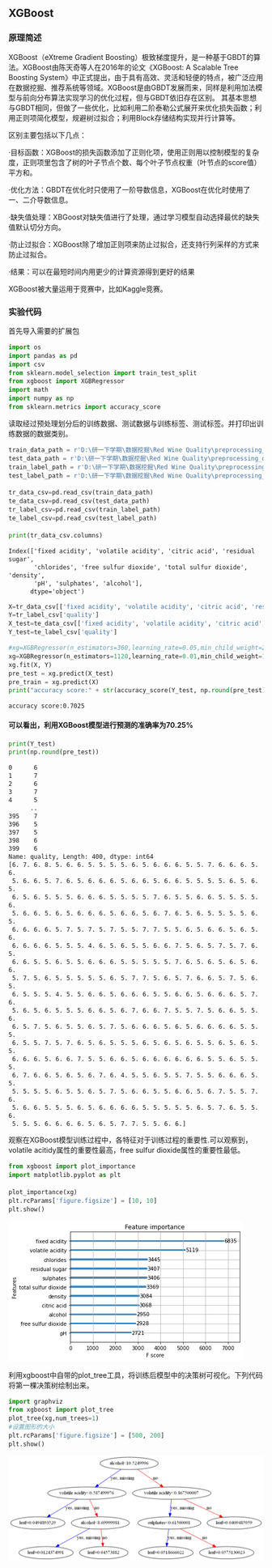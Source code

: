 ## XGBoost

### 原理简述

XGBoost（eXtreme Gradient Boosting）极致梯度提升，是一种基于GBDT的算法。XGBoost由陈天奇等人在2016年的论文《XGBoost: A Scalable Tree Boosting System》中正式提出，由于具有高效、灵活和轻便的特点，被广泛应用在数据挖掘、推荐系统等领域。XGBoost是由GBDT发展而来，同样是利用加法模型与前向分布算法实现学习的优化过程，但与GBDT依旧存在区别。
其基本思想与GBDT相同，但做了一些优化，比如利用二阶泰勒公式展开来优化损失函数；利用正则项简化模型，规避树过拟合；利用Block存储结构实现并行计算等。

区别主要包括以下几点：

·目标函数：XGBoost的损失函数添加了正则化项，使用正则用以控制模型的复杂度，正则项里包含了树的叶子节点个数、每个叶子节点权重（叶节点的score值）平方和。

·优化方法：GBDT在优化时只使用了一阶导数信息，XGBoost在优化时使用了一、二介导数信息。

·缺失值处理：XBGoost对缺失值进行了处理，通过学习模型自动选择最优的缺失值默认切分方向。

·防止过拟合：XGBoost除了增加正则项来防止过拟合，还支持行列采样的方式来防止过拟合。

·结果：可以在最短时间内用更少的计算资源得到更好的结果

XGBoost被大量运用于竞赛中，比如Kaggle竞赛。

### 实验代码

首先导入需要的扩展包


```python
import os
import pandas as pd
import csv
from sklearn.model_selection import train_test_split
from xgboost import XGBRegressor
import math
import numpy as np
from sklearn.metrics import accuracy_score
```

读取经过预处理划分后的训练数据、测试数据与训练标签、测试标签。并打印出训练数据的数据类别。


```python
train_data_path = r'D:\研一下学期\数据挖掘\Red Wine Quality\preprocessing_data\data_train.csv'
test_data_path = r'D:\研一下学期\数据挖掘\Red Wine Quality\preprocessing_data\data_test.csv'
train_label_path = r'D:\研一下学期\数据挖掘\Red Wine Quality\preprocessing_data\target_train.csv'
test_label_path = r'D:\研一下学期\数据挖掘\Red Wine Quality\preprocessing_data\target_test.csv'

tr_data_csv=pd.read_csv(train_data_path)
te_data_csv=pd.read_csv(test_data_path)
tr_label_csv=pd.read_csv(train_label_path)
te_label_csv=pd.read_csv(test_label_path)

print(tr_data_csv.columns)
```

    Index(['fixed acidity', 'volatile acidity', 'citric acid', 'residual sugar',
           'chlorides', 'free sulfur dioxide', 'total sulfur dioxide', 'density',
           'pH', 'sulphates', 'alcohol'],
          dtype='object')
    


```python
X=tr_data_csv[['fixed acidity', 'volatile acidity', 'citric acid', 'residual sugar', 'chlorides', 'free sulfur dioxide', 'total sulfur dioxide', 'density', 'pH', 'sulphates', 'alcohol']]
Y=tr_label_csv['quality']
X_test=te_data_csv[['fixed acidity', 'volatile acidity', 'citric acid', 'residual sugar', 'chlorides', 'free sulfur dioxide', 'total sulfur dioxide', 'density', 'pH', 'sulphates', 'alcohol']]
Y_test=te_label_csv['quality']
```


```python
#xg=XGBRegressor(n_estimators=360,learning_rate=0.05,min_child_weight=2,max_depth=5)#0.685
xg=XGBRegressor(n_estimators=1120,learning_rate=0.01,min_child_weight=1,max_depth=6)
xg.fit(X, Y)
pre_test = xg.predict(X_test)
pre_train = xg.predict(X)
print("accuracy score:" + str(accuracy_score(Y_test, np.round(pre_test))))
```

    accuracy score:0.7025
    

#### 可以看出，利用XGBoost模型进行预测的准确率为70.25%


```python
print(Y_test)
print(np.round(pre_test))
```

    0      6
    1      7
    2      6
    3      7
    4      5
          ..
    395    7
    396    5
    397    5
    398    6
    399    6
    Name: quality, Length: 400, dtype: int64
    [6. 7. 6. 8. 5. 6. 6. 5. 5. 5. 5. 6. 5. 6. 6. 6. 5. 5. 7. 6. 6. 6. 5. 6.
     5. 6. 6. 5. 7. 6. 5. 6. 6. 6. 5. 6. 6. 5. 6. 6. 5. 5. 5. 5. 6. 5. 6. 5.
     6. 5. 6. 5. 5. 5. 6. 6. 6. 5. 5. 5. 5. 7. 6. 5. 5. 6. 6. 5. 5. 5. 5. 6.
     5. 6. 6. 5. 6. 5. 6. 6. 6. 5. 6. 6. 5. 6. 7. 6. 5. 6. 5. 5. 5. 5. 6. 5.
     6. 6. 6. 6. 5. 7. 5. 7. 5. 7. 5. 5. 7. 7. 5. 5. 6. 5. 6. 6. 5. 6. 5. 6.
     6. 6. 6. 6. 5. 5. 5. 4. 6. 5. 6. 5. 5. 6. 6. 7. 5. 6. 5. 7. 5. 7. 6. 5.
     6. 6. 5. 5. 6. 5. 5. 6. 6. 6. 5. 5. 5. 5. 5. 7. 6. 5. 6. 5. 6. 5. 6. 6.
     5. 7. 5. 6. 5. 5. 5. 5. 5. 6. 5. 7. 7. 5. 6. 5. 7. 6. 6. 5. 7. 5. 6. 5.
     6. 5. 5. 5. 4. 5. 5. 6. 6. 5. 6. 6. 6. 5. 5. 6. 6. 5. 6. 6. 6. 5. 7. 6.
     5. 6. 5. 6. 5. 5. 5. 6. 6. 5. 6. 7. 6. 6. 7. 5. 5. 7. 5. 6. 6. 5. 5. 6.
     6. 5. 7. 5. 6. 5. 5. 6. 5. 7. 5. 6. 6. 6. 5. 6. 5. 6. 6. 6. 6. 5. 5. 5.
     6. 5. 5. 7. 5. 7. 6. 5. 6. 5. 5. 5. 6. 5. 6. 5. 6. 5. 5. 6. 5. 6. 5. 5.
     6. 6. 6. 5. 6. 6. 7. 5. 5. 6. 6. 5. 6. 6. 6. 6. 6. 6. 5. 5. 6. 5. 5. 5.
     6. 7. 6. 6. 5. 6. 5. 6. 7. 6. 4. 5. 5. 6. 5. 5. 7. 5. 5. 6. 6. 6. 5. 5.
     5. 5. 5. 5. 6. 5. 5. 6. 5. 7. 5. 6. 6. 5. 5. 6. 6. 5. 6. 7. 5. 5. 7. 6.
     5. 6. 6. 5. 5. 5. 6. 5. 6. 6. 6. 6. 5. 5. 5. 5. 5. 6. 5. 7. 6. 5. 5. 6.
     5. 5. 5. 6. 6. 6. 6. 5. 6. 5. 7. 7. 5. 5. 6. 6.]
    

观察在XGBoost模型训练过程中，各特征对于训练过程的重要性.可以观察到，volatile acitidy属性的重要性最高，free sulfur dioxide属性的重要性最低。


```python
from xgboost import plot_importance
import matplotlib.pyplot as plt

plot_importance(xg)
plt.rcParams['figure.figsize'] = [10, 10]
plt.show()
```


    
![png](output_14_0.png)
    


利用xgboost中自带的plot_tree工具，将训练后模型中的决策树可视化。下列代码将第一棵决策树绘制出来。


```python
import graphviz
from xgboost import plot_tree
plot_tree(xg,num_trees=1)
#设置图形的大小
plt.rcParams['figure.figsize'] = [500, 200]
plt.show()
```


    
![png](output_16_0.png)
    

